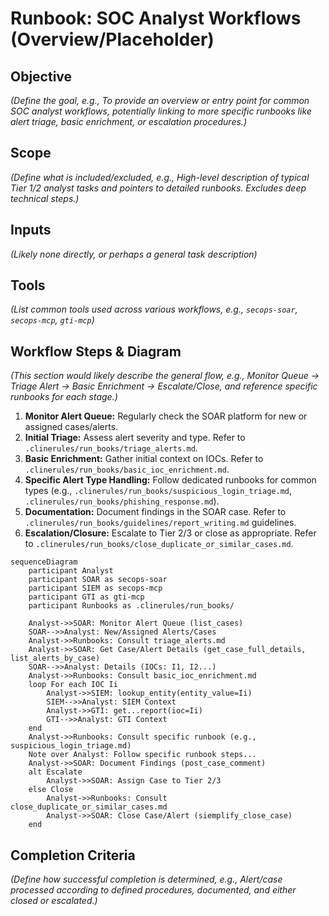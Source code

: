 # Runbook: SOC Analyst Workflows (Overview/Placeholder)

## Objective

*(Define the goal, e.g., To provide an overview or entry point for common SOC analyst workflows, potentially linking to more specific runbooks like alert triage, basic enrichment, or escalation procedures.)*

## Scope

*(Define what is included/excluded, e.g., High-level description of typical Tier 1/2 analyst tasks and pointers to detailed runbooks. Excludes deep technical steps.)*

## Inputs

*(Likely none directly, or perhaps a general task description)*

## Tools

*(List common tools used across various workflows, e.g., `secops-soar`, `secops-mcp`, `gti-mcp`)*

## Workflow Steps & Diagram

*(This section would likely describe the general flow, e.g., Monitor Queue -> Triage Alert -> Basic Enrichment -> Escalate/Close, and reference specific runbooks for each stage.)*

1.  **Monitor Alert Queue:** Regularly check the SOAR platform for new or assigned cases/alerts.
2.  **Initial Triage:** Assess alert severity and type. Refer to `.clinerules/run_books/triage_alerts.md`.
3.  **Basic Enrichment:** Gather initial context on IOCs. Refer to `.clinerules/run_books/basic_ioc_enrichment.md`.
4.  **Specific Alert Type Handling:** Follow dedicated runbooks for common types (e.g., `.clinerules/run_books/suspicious_login_triage.md`, `.clinerules/run_books/phishing_response.md`).
5.  **Documentation:** Document findings in the SOAR case. Refer to `.clinerules/run_books/guidelines/report_writing.md` guidelines.
6.  **Escalation/Closure:** Escalate to Tier 2/3 or close as appropriate. Refer to `.clinerules/run_books/close_duplicate_or_similar_cases.md`.

```{mermaid}
sequenceDiagram
    participant Analyst
    participant SOAR as secops-soar
    participant SIEM as secops-mcp
    participant GTI as gti-mcp
    participant Runbooks as .clinerules/run_books/

    Analyst->>SOAR: Monitor Alert Queue (list_cases)
    SOAR-->>Analyst: New/Assigned Alerts/Cases
    Analyst->>Runbooks: Consult triage_alerts.md
    Analyst->>SOAR: Get Case/Alert Details (get_case_full_details, list_alerts_by_case)
    SOAR-->>Analyst: Details (IOCs: I1, I2...)
    Analyst->>Runbooks: Consult basic_ioc_enrichment.md
    loop For each IOC Ii
        Analyst->>SIEM: lookup_entity(entity_value=Ii)
        SIEM-->>Analyst: SIEM Context
        Analyst->>GTI: get...report(ioc=Ii)
        GTI-->>Analyst: GTI Context
    end
    Analyst->>Runbooks: Consult specific runbook (e.g., suspicious_login_triage.md)
    Note over Analyst: Follow specific runbook steps...
    Analyst->>SOAR: Document Findings (post_case_comment)
    alt Escalate
        Analyst->>SOAR: Assign Case to Tier 2/3
    else Close
        Analyst->>Runbooks: Consult close_duplicate_or_similar_cases.md
        Analyst->>SOAR: Close Case/Alert (siemplify_close_case)
    end

```

## Completion Criteria

*(Define how successful completion is determined, e.g., Alert/case processed according to defined procedures, documented, and either closed or escalated.)*

